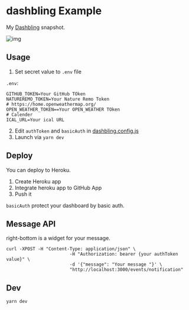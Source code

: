 # dashbling Example

My [Dashbling](https://github.com/pascalw/dashbling) snapshot.

![img](./img.png)

## Usage

1. Set secret value to `.env` file

`.env`:

```
GITHUB_TOKEN=Your GitHub TOken
NATUREREMO_TOKEN=Your Nature Remo Token
# https://home.openweathermap.org/
OPEN_WEATHER_TOKEN==Your OPEN_WEATHER TOken
# Calender
ICAL_URL=Your ical URL
```

2. Edit `authToken` and `basicAuth` in [dashbling.config.js](./dashbling.config.js)
3. Launch via `yarn dev`

## Deploy

You can deploy to Heroku.

1. Create Heroku app
2. Integrate heroku app to GitHub App
3. Push it

`basicAuth` protect your dashboard by basic auth.

## Message API

right-bottom is a widget for your message.

```
curl -XPOST -H "Content-Type: application/json" \
                        -H "Authorization: bearer {your authToken value}" \
                        -d '{"message": "Your message "}' \
                        "http://localhost:3000/events/notification"
```

## Dev

    yarn dev

